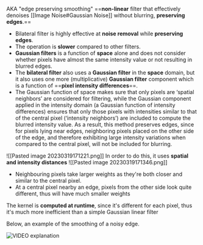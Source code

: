 AKA "edge preserving smoothing"
==**non-linear** filter that effectively denoises [[Image Noise#Gaussian Noise]] without blurring, **preserving edges**.==
- Bilateral filter is highly effective at **noise removal** while **preserving edges**.
- The operation is **slower** compared to other filters.
- **Gaussian filters** is a function of **space** alone and does not consider whether pixels have almost the same intensity value or not resulting in blurred edges.
- The **bilateral filter** also uses a **Gaussian filter** in the **space** domain, but it also uses one more (multiplicative) **Gaussian filter** component which is a function of ==**pixel intensity differences**==.
- The Gaussian function of space makes sure that only pixels are ‘spatial neighbors’ are considered for filtering, while the Gaussian component applied in the intensity domain (a Gaussian function of intensity differences) ensures that only those pixels with intensities similar to that of the central pixel (‘intensity neighbors’) are included to compute the blurred intensity value. As a result, this method preserves edges, since for pixels lying near edges, neighboring pixels placed on the other side of the edge, and therefore exhibiting large intensity variations when compared to the central pixel, will not be included for blurring.

![[Pasted image 20230319171221.png]]
In order to do this, it uses **spatial and intensity distances**
![[Pasted image 20230319171346.png]]
- Neighbouring pixels take larger weights as they're both closer and similar to the central pixel.
- At a central pixel nearby an edge, pixels from the other side look quite different, thus will have much smaller weights

The kernel is **computed at runtime**, since it's different for each pixel, thus it's much more inefficient than a simple Gaussian linear filter

Below, an example of the smoothing of a noisy edge.

![VIDEO explanation](https://www.youtube.com/watch?v=yenye2s90BA)